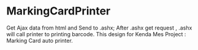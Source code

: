 # MarkingCardPrinter
Get Ajax data from html and Send to .ashx;
After .ashx get request , .ashx will call printer to printing barcode.
This design for Kenda Mes Project : Marking Card auto printer.
